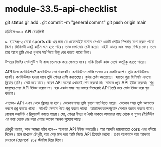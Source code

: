 # module-33.5-api-checklist

git status
git add .
git commit -m "general commit"
git push origin main

মডিউল ৩৩.৫
API চেকলিস্ট 

৯. চ্যালেঞ্জ-২
দেখো sports db এর জন্য যে ওয়েবসাইট বানাবে সেখানে একটা লোডিং স্পিনার যোগ করতে পারো কিনা। জিনিসটা একটু কঠিন মনে হতে পারে। তাও দেখানোর চেষ্টা করো। এইটা আমরা এক সময় দেখিয়ে দেব। তবে তার আগে তুমি দেখো গুগলে সার্চ দিয়ে কিছু বের করতে পারো কিনা।  

উপরের লিষ্টের মোটামুটি ৭ টা কাজ তোমাকে করে ফেলতে হবে। বাকি তিনটা কাজ দেখো কতটুকু করতে পারো। 

API নিয়ে কনফিউশন? 
কনফিউশন তো থাকবেই। কনফিউশন লার্নিং প্রসেস এর একটা অংশ। তুমি কনফিউজড হবেই। কনফিউজড হওয়া মানে তুমি শেখার চেষ্টা করতেছো। বুঝার চেষ্টা করতেছো। হয়তো পুরা জিনিসটা এখনো ক্লিয়ার হয়নি। সেটা হয়ে যাবে। কারণ API আমরা এখানেই শেষ করবো না। সামনে প্রচুর API ইউজ করবো। শুধু মানুষের দেয়া API ইউজ করবো না। বরং একটা সময় পর আমরা নিজেরাই API তৈরি করে সেটা ইউজ করা শুরু করবো। 

এছাড়াও API এখান থেকে ক্লিয়ার না হলে। যেকোন সময় তুমি গুগলে সার্চ দিতে পারো। যেকোন সময় তুমি আমাদের গরূপে প্রশ্ন করতে পারো। সাপোর্ট সেশনে গিয়ে প্রশ্ন করতে পারো। আমাদের কন্সেপচুয়াল সেশনে জয়েন করতে পারো। বোনাস কনটেন্ট এ রিকুয়েস্ট করতে পারো। সো, শেখার ইচ্ছা বা ধৈর্য্য থাকলে আমাদের কাছ থেকে বা গুগল /ইউটিউব এর কাছ থেকে বের করে নেয়ার অনেক অনেক সুযোগ আছে। 

চৌধুরী সাহেব, 
আজ আমরা গরিব বলে-- আপনার API ইউজ করতেছি। আর আপনি জায়গামতো cors এরর বসিয়ে দিলেন। 
মনে রাখবেন চৌধুরী, 
আর দেড় মাস পরে আমি নিজে API ক্রিয়েট করবো। 
তখন আপনাকে আর আপনার মেয়েকে (ছেলেকে) ৪০৪ স্ট্যাটাস দিয়ে দিবো।
